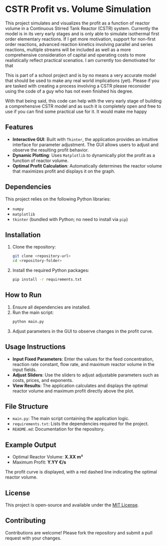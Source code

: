 # CSTR Profit vs. Volume Simulation

This project simulates and visualizes the profit as a function of reactor volume in a Continuous Stirred Tank Reactor (CSTR) system. Currently the model is in its very early stages and is only able to simulate isothermal first order elementary reactions. If I get more motivation, support for non-first order reactions, advanced reaction kinetics involving parallel and series reactions, multiple streams will be included as well as a more comprehensive consideration of capital and operating costs to more realistically reflect practical scenatios. 
I am currently too demotivated for that

This is part of a school project and is by no means a very accurate model that should be used to make any real world implications (yet). Please if you are tasked with creating a process involving a CSTR please reconsider using the code of a guy who has not even finished his degree.

With that being said, this code can help with the very early stage of building a comprehensive CSTR model and as such it is completely open and free to use if you can find some practical use for it. It would make me happy

## Features

- **Interactive GUI**: Built with `Tkinter`, the application provides an intuitive interface for parameter adjustment. The GUI allows users to adjust and observe the resulting profit behavior.
- **Dynamic Plotting**: Uses `Matplotlib` to dynamically plot the profit as a function of reactor volume.
- **Optimal Profit Calculation**: Automatically determines the reactor volume that maximizes profit and displays it on the graph.

## Dependencies

This project relies on the following Python libraries:

- `numpy`
- `matplotlib`
- `tkinter` (bundled with Python; no need to install via `pip`)

## Installation

1. Clone the repository:

   ```bash
   git clone <repository-url>
   cd <repository-folder>
   ```

2. Install the required Python packages:

   ```bash
   pip install -r requirements.txt
   ```

## How to Run

1. Ensure all dependencies are installed.
2. Run the main script:
   ```bash
   python main.py
   ```
3. Adjust parameters in the GUI to observe changes in the profit curve.

## Usage Instructions

- **Input Fixed Parameters**: Enter the values for the feed concentration, reaction rate constant, flow rate, and maximum reactor volume in the input fields.
- **Adjust Sliders**: Use the sliders to adjust adjustable parameters such as costs, prices, and exponents.
- **View Results**: The application calculates and displays the optimal reactor volume and maximum profit directly above the plot.

## File Structure

- `main.py`: The main script containing the application logic.
- `requirements.txt`: Lists the dependencies required for the project.
- `README.md`: Documentation for the repository.

## Example Output

- Optimal Reactor Volume: **X.XX m³**
- Maximum Profit: **Y.YY €/s**

The profit curve is displayed, with a red dashed line indicating the optimal reactor volume.

## License

This project is open-source and available under the [MIT License](LICENSE).

## Contributing

Contributions are welcome! Please fork the repository and submit a pull request with your changes.


